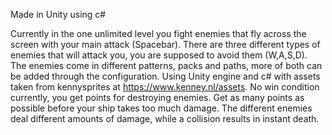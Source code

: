 Made in Unity using c#

Currently in the one unlimited level you fight enemies that fly across the screen with your main attack (Spacebar).
There are three different types of enemies that will attack you, you are supposed to avoid them (W,A,S,D).
The enemies come in different patterns, packs and paths, more of both can be added through the configuration.
Using Unity engine and c# with assets taken from kennysprites at https://www.kenney.nl/assets.
No win condition currently, you get points for destroying enemies. 
Get as many points as possible before your ship takes too much damage.
The different enemies deal different amounts of damage, while a collision results in instant death.

